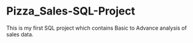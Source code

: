 # Pizza_Sales-SQL-Project
This is my first SQL project which contains Basic to Advance analysis of sales data.
